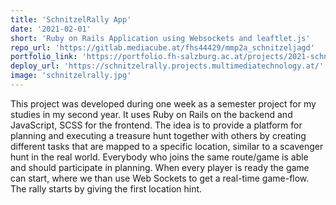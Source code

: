 ```yaml
---
title: 'SchnitzelRally App'
date: '2021-02-01'
short: 'Ruby on Rails Application using Websockets and leaftlet.js'
repo_url: 'https://gitlab.mediacube.at/fhs44429/mmp2a_schnitzeljagd'
portfolio_link: 'https://portfolio.fh-salzburg.ac.at/projects/2021-schnitzelrally'
deploy_url: 'https://schnitzelrally.projects.multimediatechnology.at/'
image: 'schnitzelrally.jpg'
---
```


This project was developed during one week as a semester project for my studies in
my second year.
It uses Ruby on Rails on the backend and JavaScript, SCSS for the frontend.
The idea is to provide a platform for planning and executing a treasure hunt together
with others by creating different tasks that are mapped to a specific location, similar
to a scavenger hunt in the real world.
Everybody who joins the same route/game is able and should participate in planning.
When every player is ready the game can start, where we than use Web Sockets to
get a real-time game-flow. The rally starts by giving the first location hint.
